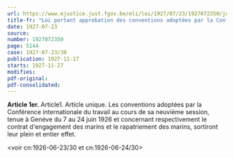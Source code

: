 ```yaml
---
url: https://www.ejustice.just.fgov.be/eli/loi/1927/07/23/1927072350/justel
title-fr: "Loi portant approbation des conventions adoptées par la Conférence internationale du travail au cours de sa neuvième session, tenue à Genève du 7 au 24 juin 1926 et concernant respectivement le contrat d'engagement des marins et le rapatriement des marins."
date: 1927-07-23
source:
number: 1927072350
page: 5144
case: 1927-07-23/30
publication: 1927-11-17
starts: 1927-11-27
modifies:
pdf-original:
pdf-consolidated:
---
```


**Article 1er.** Article1. Article unique. Les conventions adoptées par la Conférence internationale du travail au cours de sa neuvième session, tenue à Genève du 7 au 24 juin 1926 et concernant respectivement le contrat d'engagement des marins et le rapatriement des marins, sortiront leur plein et entier effet.

<voir cn:1926-06-23/30 et cn:1926-06-24/30>

